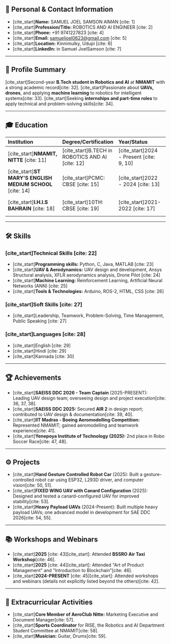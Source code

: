 ## 👤 Personal & Contact Information

* [cite_start]**Name:** SAMUEL JOEL SAMSON AIMAN [cite: 1]
* [cite_start]**Profession/Title:** ROBOTICS AND AI ENGINEER [cite: 2]
* [cite_start]**Phone:** +91 9741227823 [cite: 4]
* [cite_start]**Email:** samueljoel0623@gmail.com [cite: 5]
* [cite_start]**Location:** Kinnimulky, Udupi [cite: 6]
* [cite_start]**LinkedIn:** in Samuel JoelSamson [cite: 7]

---

## 📝 Profile Summary

[cite_start]Second-year **B.Tech student in Robotics and AI** at **NMAMIT** with a strong academic record[cite: 32]. [cite_start]Passionate about **UAVs, drones**, and applying **machine learning** to robotics for intelligent systems[cite: 33]. [cite_start]Seeking **internships and part-time roles** to apply technical and problem-solving skills[cite: 34].

---

## 🎓 Education

| Institution | Degree/Certification | Year/Status | Details |
| :--- | :--- | :--- | :--- |
| [cite_start]**NMAMIT, NITTE** [cite: 11] | [cite_start]B.TECH in ROBOTICS AND AI [cite: 12] | [cite_start]2024 - Present [cite: 9, 10] | [cite_start]CGPA: 8.58 [cite: 12] |
| [cite_start]**ST MARY'S ENGLISH MEDIUM SCHOOL** [cite: 14] | [cite_start]PCMC: CBSE [cite: 15] | [cite_start]2022 - 2024 [cite: 13] | Successfully Completed; [cite_start]PERCENTAGE: 90.6% [cite: 15, 16] |
| [cite_start]**I.H.I.S BAHRAIN** [cite: 18] | [cite_start]10TH: CBSE [cite: 19] | [cite_start]2021-2022 [cite: 17] | Successfully Completed; [cite_start]PERCENTAGE: 92.6% [cite: 20] |

---

## 🛠️ Skills

### [cite_start]Technical Skills [cite: 22]
* [cite_start]**Programming skills:** Python, C, Java, MATLAB [cite: 23]
* [cite_start]**UAV & Aerodynamics:** UAV design and development, Ansys Structural analysis, XFLR aerodynamics analysis, Drone Pilot [cite: 24]
* [cite_start]**Machine Learning:** Reinforcement Learning, Artificial Neural Networks (ANN) [cite: 25]
* [cite_start]**Tools & Technologies:** Arduino, ROS-2, HTML, CSS [cite: 26]

### [cite_start]Soft Skills [cite: 27]
* [cite_start]Leadership, Teamwork, Problem-Solving, Time Management, Public Speaking [cite: 27]

### [cite_start]Languages [cite: 28]
* [cite_start]English [cite: 29]
* [cite_start]Hindi [cite: 29]
* [cite_start]Kannada [cite: 30]

---

## 🏆 Achievements

* [cite_start]**SAEISS DDC 2026 - Team Captain** (2025-PRESENT): Leading UAV design team; overseeing design and project execution[cite: 36, 37, 38].
* [cite_start]**SAEISS DDC 2025:** Secured **AIR 2** in design report; contributed to UAV design & documentation[cite: 39, 40].
* [cite_start]**IIT Madras - Boeing Aeromodelling Competition:** Represented NMAMIT; gained aeromodelling and teamwork experience[cite: 41].
* [cite_start]**Yenepoya Institute of Technology (2025):** 2nd place in Robo Soccer Race[cite: 47, 48].

---

## ⚙️ Projects

* [cite_start]**Hand Gesture Controlled Robot Car** (2025): Built a gesture-controlled robot car using ESP32, L293D driver, and computer vision[cite: 50, 51].
* [cite_start]**FIXED WING UAV with Canard Configuration** (2025): Designed and tested a canard-configured UAV for improved stability[cite: 53].
* [cite_start]**Heavy Payload UAVs** (2024-Present): Built multiple heavy payload UAVs; one advanced model in development for SAE DDC 2026[cite: 54, 55].

---

## 📚 Workshops and Webinars

* [cite_start]**2025** [cite: 43][cite_start]: Attended **BSSRO Air Taxi Workshop**[cite: 46].
* [cite_start]**2025** [cite: 44][cite_start]: Attended "Art of Product Management" and "Introduction to Blockchain"[cite: 46].
* [cite_start]**2024-PRESENT** [cite: 45][cite_start]: Attended workshops and webinars (details not explicitly listed beyond the others)[cite: 42].

---

## 🌟 Extracurricular Activities

* [cite_start]**Core Member of AeroClub Nitte:** Marketing Executive and Document Manager[cite: 57].
* [cite_start]**Sports Coordinator** for RISE, the Robotics and AI Department Student Committee at NMAMIT[cite: 58].
* [cite_start]**Musician:** Guitar, Drums[cite: 59].

